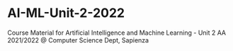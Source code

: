 # AI-ML-Unit-2-2022
Course Material for Artificial Intelligence and Machine Learning - Unit 2 AA 2021/2022 @ Computer Science Dept, Sapienza
